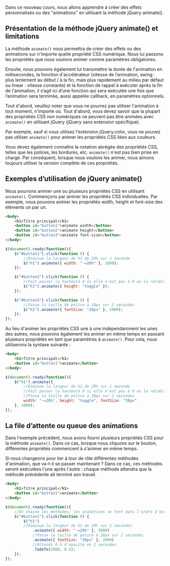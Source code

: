 Dans ce nouveau cours, nous allons apprendre à créer des effets personnalisés ou des "animations" en utilisant la méthode jQuery animate().

## Présentation de la méthode jQuery animate() et limitations

La méthode ```animate()``` nous permettra de créer des effets ou des animations sur n'importe quelle propriété CSS numérique. Nous lui passons les propriétés que nous voulons animer comme paramètres obligatoires.

Ensuite, nous pouvons également lui transmettre la durée de l'animation en millisecondes, la fonction d'accélérateur (vitesse de l’animation, swing : plus lentement au début / à la fin, mais plus rapidement au milieu par défaut ou linear : vitesse constante) et la fonction de rappel à exécuter après la fin de l'animation, il s’agit ici d’une fonction qui sera exécutée une fois que l’animation sera terminée, aussi appelée callback, en paramètres optionnels.

Tout d'abord, veuillez noter que vous ne pourrez pas utiliser l'animation à tout moment, n'importe où. Tout d'abord, vous devez savoir que la plupart des propriétés CSS non numériques ne peuvent pas être animées avec ```animate()``` en utilisant jQuery (jQuery sans extension spécifique).

Par exemple, sauf si vous utilisez l'extension jQuery.color, vous ne pouvez pas utiliser ```animate()``` pour animer les propriétés CSS liées aux couleurs.

Vous devez également connaître la notation abrégée des propriétés CSS, telles que les polices, les bordures, etc. ```animate()``` n'est pas bien prise en charge. Par conséquent, lorsque nous voulons les animer, nous aimons toujours utiliser la version complète de ces propriétés.

## Exemples d’utilisation de jQuery animate()

Nous pourrons animer une ou plusieurs propriétés CSS en utilisant ```animate()```. Commençons par animer les propriétés CSS individuelles. Par exemple, nous pouvons animer les propriétés width, height et font-size des éléments un par un.

```html
<body>
    <h1>Titre principal</h1>
    <button id="button1">animate width</button>
    <button id="button2">animate height</button>
    <button id="button3">animate font-size</button>
</body>
```

```js
$(document).ready(function(){
    $("#button1").click(function () {
        //Diminue la largeur de h1 de 20% sur 1 seconde 
        $("h1").animate({ width: "-=20%" }, 1000);
    });

    $("#button2").click(function () {
        //Fait passer la hauteurà 0 si elle n'est pas à 0 ou la rétablit
        $("h1").animate({ height: "toggle" });
    });

    $("#button3").click(function () {
        //Passe la taille de police à 20px sur 2 secondes
        $("h1").animate({ fontSize: "20px" }, 2000);
    });
});
```

Au lieu d'animer les propriétés CSS une à une indépendamment les unes des autres, nous pouvons également les animer en même temps en passant plusieurs propriétés en tant que paramètres à ```animate()```. Pour cela, nous utiliserons la syntaxe suivante :

```html
<body>
    <h1>Titre principal</h1>
    <button id="button1">animate</button>
</body>
```

```js
$(document).ready(function(){
    $("h1").animate({
        //Diminue la largeur de h1 de 20% sur 1 seconde 
        //Fait passer la hauteurà 0 si elle n'est pas à 0 ou la rétablit
        //Passe la taille de police à 20px sur 2 secondes
        width: "-=20%", height: "toggle", fontSize: "20px"
    }, 1000);
});
```

## La file d’attente ou queue des animations

Dans l'exemple précédent, nous avons fourni plusieurs propriétés CSS pour la méthode ```animate()```. Dans ce cas, lorsque nous cliquons sur le bouton, différentes propriétés commencent à s'animer en même temps.

Si nous changeons pour lier à tour de rôle différentes méthodes d'animation, que va-t-il se passer maintenant ? Dans ce cas, ces méthodes seront exécutées l'une après l'autre : chaque méthode attendra que la méthode précédente ait terminé son travail.

```html
<body>
    <h1>Titre principal</h1>
    <button id="button1">animate</button>
</body>
```

```js
$(document).ready(function(){
    //On chaine les méthodes; les animations se font dans l'ordre d'écriture
    $("#button1").click(function () {
        $("h1")
        //Diminue la largeur de h1 de 20% sur 5 secondes
            .animate({ width: "-=20%" }, 5000)
            //Passe la taille de police à 20px sur 2 secondes
            .animate({ fontSize: "20px" }, 2000)
            //Attends 0.5 d'opacité en 2 secondes
            .fadeTo(2000, 0.5);
    });
});
```